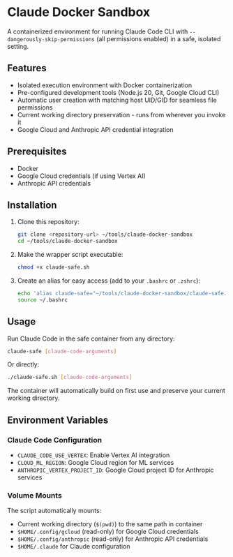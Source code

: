 # Claude Docker Sandbox

A containerized environment for running Claude Code CLI with `--dangerously-skip-permissions` (all permissions enabled) in a safe, isolated setting.

## Features

- Isolated execution environment with Docker containerization
- Pre-configured development tools (Node.js 20, Git, Google Cloud CLI)
- Automatic user creation with matching host UID/GID for seamless file permissions
- Current working directory preservation - runs from wherever you invoke it
- Google Cloud and Anthropic API credential integration

## Prerequisites

- Docker
- Google Cloud credentials (if using Vertex AI)
- Anthropic API credentials

## Installation

1. Clone this repository:
   ```bash
   git clone <repository-url> ~/tools/claude-docker-sandbox
   cd ~/tools/claude-docker-sandbox
   ```

2. Make the wrapper script executable:
   ```bash
   chmod +x claude-safe.sh
   ```

3. Create an alias for easy access (add to your `.bashrc` or `.zshrc`):
   ```bash
   echo 'alias claude-safe="~/tools/claude-docker-sandbox/claude-safe.sh"' >> ~/.bashrc
   source ~/.bashrc
   ```

## Usage

Run Claude Code in the safe container from any directory:
```bash
claude-safe [claude-code-arguments]
```

Or directly:
```bash
./claude-safe.sh [claude-code-arguments]
```

The container will automatically build on first use and preserve your current working directory.

## Environment Variables

### Claude Code Configuration

- `CLAUDE_CODE_USE_VERTEX`: Enable Vertex AI integration
- `CLOUD_ML_REGION`: Google Cloud region for ML services  
- `ANTHROPIC_VERTEX_PROJECT_ID`: Google Cloud project ID for Anthropic services

### Volume Mounts

The script automatically mounts:
- Current working directory (`$(pwd)`) to the same path in container
- `$HOME/.config/gcloud` (read-only) for Google Cloud credentials
- `$HOME/.config/anthropic` (read-only) for Anthropic API credentials  
- `$HOME/.claude` for Claude configuration
